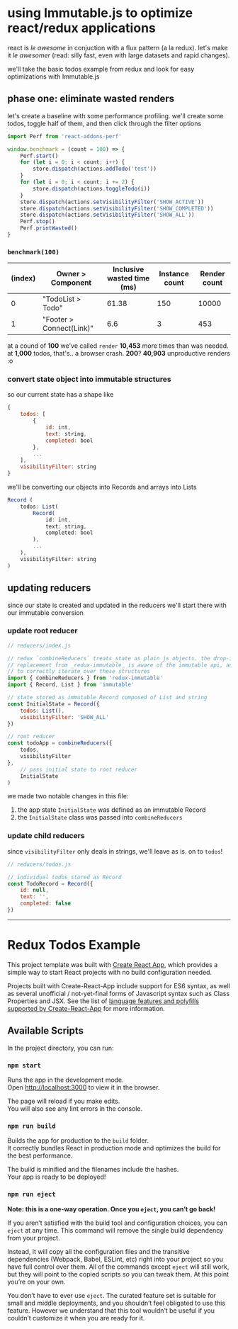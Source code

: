 # using Immutable.js to optimize react/redux applications

react is _le awesome_ in conjuction with a flux pattern (a la redux). let's make it _le awesomer_ (read: silly fast, even with large datasets and rapid changes).

we'll take the basic todos example from redux and look for easy optimizations with Immutable.js

## phase one: eliminate wasted renders

let's create a baseline with some performance profiling. we'll create some todos, toggle half of them, and then click through the filter options

```js
import Perf from 'react-addons-perf'

window.benchmark = (count = 100) => {
	Perf.start()
	for (let i = 0; i < count; i++) {
		store.dispatch(actions.addTodo('test'))
	}
	for (let i = 0; i < count; i += 2) {
		store.dispatch(actions.toggleTodo(i))
	}
	store.dispatch(actions.setVisibilityFilter('SHOW_ACTIVE'))
	store.dispatch(actions.setVisibilityFilter('SHOW_COMPLETED'))
	store.dispatch(actions.setVisibilityFilter('SHOW_ALL'))
	Perf.stop()
	Perf.printWasted()
}
```

### `benchmark(100)`

(index) | Owner > Component | Inclusive wasted time (ms) | Instance count | Render count
--- | --- | --- | --- | ---
0 | "TodoList > Todo" | 61.38 | 150 | 10000
1 | "Footer > Connect(Link)" | 6.6 | 3 | 453

at a cound of **100** we've called `render` **10,453** more times than was needed. at **1,000** todos, that's.. a browser crash. **200**? **40,903** unproductive renders :o

### convert state object into immutable structures

so our current state has a shape like

```js
{
	todos: [
		{
			id: int,
			text: string,
			completed: bool
		},
		...
	],
	visibilityFilter: string
}
```

we'll be converting our objects into Records and arrays into Lists

```js
Record (
	todos: List(
		Record(
			id: int,
			text: string,
			completed: bool
		),
		...
	),
	visibilityFilter: string
)
```

## updating reducers

since our state is created and updated in the reducers we'll start there with our immutable conversion

### update root reducer

```js
// reducers/index.js

// redux `combineReducers` treats state as plain js objects. the drop-in
// replacement from _redux-immutable_ is aware of the immutable api, and able
// to correctly iterate over these structures
import { combineReducers } from 'redux-immutable'
import { Record, List } from 'immutable'

// state stored as immutable Record composed of List and string
const InitialState = Record({
	todos: List(),
	visibilityFilter: 'SHOW_ALL'
})

// root reducer
const todoApp = combineReducers({
	todos,
	visibilityFilter
},
	// pass initial state to root reducer
	InitialState
)
```

we made two notable changes in this file:
1. the app state `InitialState` was defined as an immutable Record
2. the `InitialState` class was passed into `combineReducers`

### update child reducers

since `visibilityFilter` only deals in strings, we'll leave as is. on to `todos`!

```js
// reducers/todos.js

// individual todos stored as Record
const TodoRecord = Record({
	id: null,
	text: '',
	completed: false
})
```








---

# Redux Todos Example

This project template was built with [Create React App](https://github.com/facebookincubator/create-react-app), which provides a simple way to start React projects with no build configuration needed.

Projects built with Create-React-App include support for ES6 syntax, as well as several unofficial / not-yet-final forms of Javascript syntax such as Class Properties and JSX.  See the list of [language features and polyfills supported by Create-React-App](https://github.com/facebookincubator/create-react-app/blob/master/packages/react-scripts/template/README.md#supported-language-features-and-polyfills) for more information.

## Available Scripts

In the project directory, you can run:

### `npm start`

Runs the app in the development mode.<br>
Open [http://localhost:3000](http://localhost:3000) to view it in the browser.

The page will reload if you make edits.<br>
You will also see any lint errors in the console.

### `npm run build`

Builds the app for production to the `build` folder.<br>
It correctly bundles React in production mode and optimizes the build for the best performance.

The build is minified and the filenames include the hashes.<br>
Your app is ready to be deployed!

### `npm run eject`

**Note: this is a one-way operation. Once you `eject`, you can’t go back!**

If you aren’t satisfied with the build tool and configuration choices, you can `eject` at any time. This command will remove the single build dependency from your project.

Instead, it will copy all the configuration files and the transitive dependencies (Webpack, Babel, ESLint, etc) right into your project so you have full control over them. All of the commands except `eject` will still work, but they will point to the copied scripts so you can tweak them. At this point you’re on your own.

You don’t have to ever use `eject`. The curated feature set is suitable for small and middle deployments, and you shouldn’t feel obligated to use this feature. However we understand that this tool wouldn’t be useful if you couldn’t customize it when you are ready for it.

